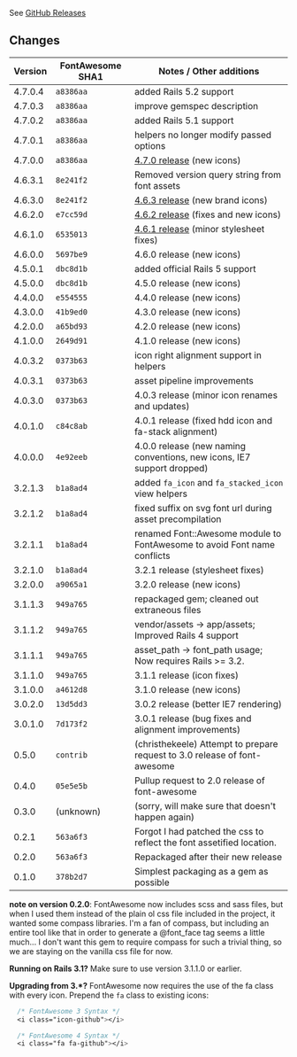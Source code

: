 See [GitHub Releases](https://github.com/bokmann/font-awesome-rails/releases)

## Changes

| Version | FontAwesome SHA1 | Notes / Other additions                                                                         |
|---------|------------------|-------------------------------------------------------------------------------------------------|
| 4.7.0.4 | `a8386aa`        | added Rails 5.2 support                                                                         |
| 4.7.0.3 | `a8386aa`        | improve gemspec description                                                                     |
| 4.7.0.2 | `a8386aa`        | added Rails 5.1 support                                                                         |
| 4.7.0.1 | `a8386aa`        | helpers no longer modify passed options                                                         |
| 4.7.0.0 | `a8386aa`        | [4.7.0 release](https://github.com/FortAwesome/Font-Awesome/pull/10012) (new icons)             |
| 4.6.3.1 | `8e241f2`        | Removed version query string from font assets                                                   |
| 4.6.3.0 | `8e241f2`        | [4.6.3 release](https://github.com/FortAwesome/Font-Awesome/pull/9189) (new brand icons)        |
| 4.6.2.0 | `e7cc59d`        | [4.6.2 release](https://github.com/FortAwesome/Font-Awesome/pull/9117) (fixes and new icons)    |
| 4.6.1.0 | `6535013`        | [4.6.1 release](https://github.com/FortAwesome/Font-Awesome/pull/8962) (minor stylesheet fixes) |
| 4.6.0.0 | `5697be9`        | 4.6.0 release (new icons)                                                                       |
| 4.5.0.1 | `dbc8d1b`        | added official Rails 5 support                                                                  |
| 4.5.0.0 | `dbc8d1b`        | 4.5.0 release (new icons)                                                                       |
| 4.4.0.0 | `e554555`        | 4.4.0 release (new icons)                                                                       |
| 4.3.0.0 | `41b9ed0`        | 4.3.0 release (new icons)                                                                       |
| 4.2.0.0 | `a65bd93`        | 4.2.0 release (new icons)                                                                       |
| 4.1.0.0 | `2649d91`        | 4.1.0 release (new icons)                                                                       |
| 4.0.3.2 | `0373b63`        | icon right alignment support in helpers                                                         |
| 4.0.3.1 | `0373b63`        | asset pipeline improvements                                                                     |
| 4.0.3.0 | `0373b63`        | 4.0.3 release (minor icon renames and updates)                                                  |
| 4.0.1.0 | `c84c8ab`        | 4.0.1 release (fixed hdd icon and fa-stack alignment)                                           |
| 4.0.0.0 | `4e92eeb`        | 4.0.0 release (new naming conventions, new icons, IE7 support dropped)                          |
| 3.2.1.3 | `b1a8ad4`        | added `fa_icon` and `fa_stacked_icon` view helpers                                              |
| 3.2.1.2 | `b1a8ad4`        | fixed suffix on svg font url during asset precompilation                                        |
| 3.2.1.1 | `b1a8ad4`        | renamed Font::Awesome module to FontAwesome to avoid Font name conflicts                        |
| 3.2.1.0 | `b1a8ad4`        | 3.2.1 release (stylesheet fixes)                                                                |
| 3.2.0.0 | `a9065a1`        | 3.2.0 release (new icons)                                                                       |
| 3.1.1.3 | `949a765`        | repackaged gem; cleaned out extraneous files                                                    |
| 3.1.1.2 | `949a765`        | vendor/assets -> app/assets; Improved Rails 4 support                                           |
| 3.1.1.1 | `949a765`        | asset_path -> font_path usage; Now requires Rails >= 3.2.                                       |
| 3.1.1.0 | `949a765`        | 3.1.1 release (icon fixes)                                                                      |
| 3.1.0.0 | `a4612d8`        | 3.1.0 release (new icons)                                                                       |
| 3.0.2.0 | `13d5dd3`        | 3.0.2 release (better IE7 rendering)                                                            |
| 3.0.1.0 | `7d173f2`        | 3.0.1 release (bug fixes and alignment improvements)                                            |
| 0.5.0   | `contrib`        | (christhekeele) Attempt to prepare request to 3.0 release of font-awesome                       |
| 0.4.0   | `05e5e5b`        | Pullup request to 2.0 release of font-awesome                                                   |
| 0.3.0   | (unknown)        | (sorry, will make sure that doesn't happen again)                                               |
| 0.2.1   | `563a6f3`        | Forgot I had patched the css to reflect the font assetified location.                           |
| 0.2.0   | `563a6f3`        | Repackaged after their new release                                                              |
| 0.1.0   | `378b2d7`        | Simplest packaging as a gem as possible                                                         |

**note on version 0.2.0**: FontAwesome now includes scss and sass files, but
when I used them instead of the plain ol css file included in the project, it
wanted some compass libraries.  I'm a fan of compass, but including an entire
tool like that in order to generate a @font_face tag seems a little much... I
don't want this gem to require compass for such a trivial thing, so we are
staying on the vanilla css file for now.

**Running on Rails 3.1?** Make sure to use version 3.1.1.0 or earlier.

**Upgrading from 3.*?** FontAwesome now requires the use of the fa class
with every icon. Prepend the `fa` class to existing icons:

```css
  /* FontAwesome 3 Syntax */
  <i class="icon-github"></i>

  /* FontAwesome 4 Syntax */
  <i class="fa fa-github"></i>
```
